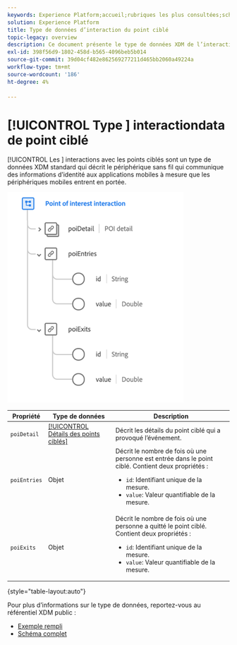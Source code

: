 ```yaml
---
keywords: Experience Platform;accueil;rubriques les plus consultées;schéma;XDM;champs;schémas;schémas;points ciblés;interaction;point ciblé;type de données;type de données;type de données;type de données
solution: Experience Platform
title: Type de données d’interaction du point ciblé
topic-legacy: overview
description: Ce document présente le type de données XDM de l’interaction Point ciblé.
exl-id: 398f56d9-1802-458d-b565-4096beb5b014
source-git-commit: 39d04cf482e862569277211d465bb2060a49224a
workflow-type: tm+mt
source-wordcount: '186'
ht-degree: 4%

---
```


# [!UICONTROL Type ] interactiondata de point ciblé

[!UICONTROL Les ] interactions avec les points ciblés sont un type de données XDM standard qui décrit le périphérique sans fil qui communique des informations d’identité aux applications mobiles à mesure que les périphériques mobiles entrent en portée.

<img src="../images/data-types/poi-interaction.png" width="400" /><br />

| Propriété | Type de données | Description |
| --- | --- | --- |
| `poiDetail` | [[!UICONTROL Détails des points ciblés]](./poi-details.md) | Décrit les détails du point ciblé qui a provoqué l’événement. |
| `poiEntries` | Objet | Décrit le nombre de fois où une personne est entrée dans le point ciblé. Contient deux propriétés : <ul><li>`id`: Identifiant unique de la mesure.</li><li>`value`: Valeur quantifiable de la mesure.</li></ul> |
| `poiExits` | Objet | Décrit le nombre de fois où une personne a quitté le point ciblé. Contient deux propriétés : <ul><li>`id`: Identifiant unique de la mesure.</li><li>`value`: Valeur quantifiable de la mesure.</li></ul> |

{style=&quot;table-layout:auto&quot;}

Pour plus d’informations sur le type de données, reportez-vous au référentiel XDM public :

* [Exemple rempli](https://github.com/adobe/xdm/blob/master/components/datatypes/poi-interaction.example.1.json)
* [Schéma complet](https://github.com/adobe/xdm/blob/master/components/datatypes/poi-interaction.schema.json)
